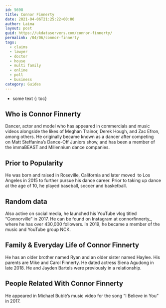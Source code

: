 ```yaml
---
id: 5698
title: Connor Finnerty
date: 2021-04-06T21:25:22+00:00
author: Laima
layout: post
guid: https://ukdataservers.com/connor-finnerty/
permalink: /04/06/connor-finnerty
tags:
  - claims
  - lawyer
  - doctor
  - house
  - multi family
  - online
  - poll
  - business
category: Guides
---
```


* some text
{: toc}


## Who is Connor Finnerty
                  
                  
                  
Dancer, actor and model who has appeared in commercials and music videos alongside the likes of Meghan Trainor, Derek Hough, and Zac Efron, among others. He originally became known as a dancer after competing on Matt Steffanina&#8217;s Dance-Off Juniors show, and has been a member of the immaBEAST and Millennium dance companies.
                  
              
            
              
            
                
                
                
## Prior to Popularity
                  
                  
                  
He was born and raised in Roseville, California and later moved  to Los Angeles in 2015 to further pursue his dance career. Prior to taking up dance at the age of 10, he played baseball, soccer and basketball.
                  
              
            
              
            
                
                
                
## Random data
                  
                  
                  
Also active on social media, he launched his YouTube vlog titled &#8220;Connorville&#8221; in 2017. He can be found on Instagram at connorfinnerty_, where he has over 430,000 followers. In 2019, he became a member of the music and YouTube group NCK. 
                  
              
            
              
            
                
                
                
## Family & Everyday Life of Connor Finnerty
                  
                  
                  
He has an older brother named Ryan and an older sister named Haylee. His parents are Mike and Carol Finnerty. He dated actress Siena Agudong in late 2018. He and Jayden Bartels were previously in a relationship.
                  
              
            
              
            
                
                
                
## People Related With Connor Finnerty
                  
                  
                  
He appeared in Michael Bublé&#8217;s music video for the song &#8220;I Believe in You&#8221; in 2017.
                  
              
            
              
            
                
              
            
              
              
            
            
              
            
          
          
          